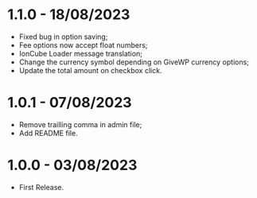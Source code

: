 # 1.1.0 - 18/08/2023
* Fixed bug in option saving;
* Fee options now accept float numbers;
* IonCube Loader message translation;
* Change the currency symbol depending on GiveWP currency options;
* Update the total amount on checkbox click.

# 1.0.1 - 07/08/2023
* Remove trailling comma in admin file;
* Add README file.

# 1.0.0 - 03/08/2023
* First Release.